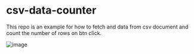 # csv-data-counter
This repo is an example for how to fetch and data from csv document and count the number of rows on btn click.

![image](https://github.com/web-dev-nav/csv-data-counter/assets/110724391/77617693-97e5-49e7-ac19-82e2eced788d)
